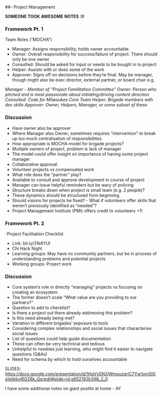 ##-  Project Management

**SOMEONE TOOK AWESOME NOTES :)!**

### Framework Pt. 1
Team Roles (“MOCHA”)
- Manager: Assigns responsibility, holds owner accountable.
- Owner: Overall responsibility for success/failure of project. There should only be one owner
- Consulted: Should be asked for input or needs to be bought in to project
- Helper: Assists with or does some of the work
- Approver: Signs off on decisions before they’re final. May be manager, though might also be exec director, external partner, or board chair
e.g. 

<i>Manager - Member of “Project Familitation Committee”
Owner: Person who pitched and is most passionate about initiating/driving content direction
Consulted: Code for Milwaukee Core Team
Helper: Brigade members with dev skills
Approver: Owner, Helpers, Manager, or some subset of these</i>

### Discussion
- Have owner also be approver
- Where Manager also Owner, sometimes requires “intervention” to break up too much centralisation of responsibilities
- How appropriate is MOCHA model for brigade projects?
- Multiple owners of project, problem is lack of manager
- The model could offer insight on importance of having some project manager
- Collaborative approval
- Volunteer projects vs compensated work
- What role does the “partner” play?
- Available to consult and approve development in course of project
- Manager can issue helpful reminders but be wary of policing
- Structure breaks down when project is small team (e.g. 2 people)?
- These dynamics should be structured from beginning
- Should visions for projects be fixed? - What if volunteers offer skills that weren’t previously identified as “needed”?
- Project Management Institute (PMI) offers credit to volunteers +1!

### Framework Pt. 2
-Project Facilitation Checklist
- Link: bit.ly/31k6YUl
- Chi Hack Night
- Learning groups: May have no community partners, but be in process of understanding problems and potential projects
- Working groups: Project work

### Discussion
- Core system’s role in directly “managing” projects vs focusing on creating an ecosystem
- The former doesn’t scale
“What value are you providing to our partners?”
- Question to add to checklist?
- Is there a project out there already addressing this problem?
- Is this need already being met?
- Variation in different brigades’ exposure to tools
- Considering complex relationships and social issues that characterise social issues
- List of questions could help guide documentation
- These can often be very technical and tedious
- Unhelpful to newbies just learning, who might find it easier to navigate questions (Q&As)
- Need for schema by which to hold ourselves accountable

SLIDES: https://docs.google.com/presentation/d/1HqVySN2jWmpuzqrjC7Yw1omSlGsiieIbbyl6GZ6k_Qg/edit#slide=id.g652192b398_2_0

I have some additional notes on giant postits at home - AY